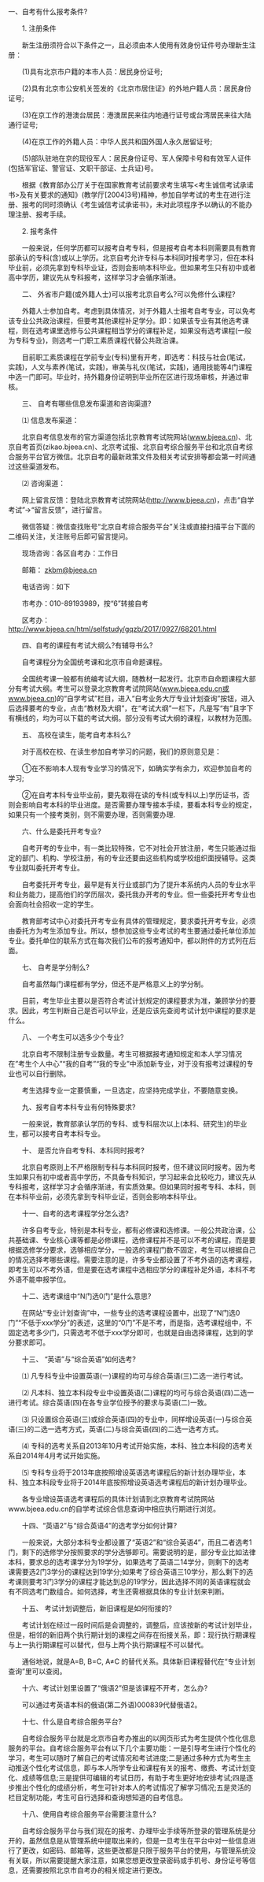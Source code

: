 
一、自考有什么报考条件?

　　1. 注册条件

　　新生注册须符合以下条件之一，且必须由本人使用有效身份证件号办理新生注册：

　　(1)具有北京市户籍的本市人员：居民身份证号;

　　(2)具有北京市公安机关签发的《北京市居住证》的外地户籍人员：居民身份证号;

　　(3)在京工作的港澳台居民：港澳居民来往内地通行证号或台湾居民来往大陆通行证号;

　　(4)在京工作的外籍人员：中华人民共和国外国人永久居留证号;

　　(5)部队驻地在京的现役军人：居民身份证号、军人保障卡号和有效军人证件(包括军官证、警官证、文职干部证、士兵证)号。

　　根据《教育部办公厅关于在国家教育考试前要求考生填写<考生诚信考试承诺书>及有关要求的通知》(教学厅[2004]3号)精神，参加自学考试的考生在进行注册、报考的同时须确认《考生诚信考试承诺书》，未对此项程序予以确认的不能办理注册、报考手续。

　　2. 报考条件

　　一般来说，任何学历都可以报考自考专科，但是报考自考本科则需要具有教育部承认的专科(含)或以上学历。北京自考允许专科与本科同时报考学习，但在本科毕业前，必须先拿到专科毕业证，否则会影响本科毕业。但如果考生只有初中或者高中学历，建议先从专科报考，这样学习才会循序渐进。

　　二、 外省市户籍(或外籍人士)可以报考北京自考么?可以免修什么课程?

　　外籍人士参加自考。考虑到具体情况，对于外籍人士报考自考专业，可以免考该专业公共政治课程，但要考其他课程补足学分。即：如果该专业有其他选考课程，则在选考课里选修与公共课程相当学分的课程补足，如果没有选考课程(一般为专科专业)，则选考一门职工素质课程代替公共政治课。

　　目前职工素质课程在学前专业(专科)里有开考，即选考：科技与社会(笔试，实践)，人文与素养(笔试，实践)，审美与礼仪(笔试，实践)，通用技能等4门课程中选一门即可。毕业时，持外籍身份证明到毕业所在区进行现场审核，并通过审核。

　　三、 自考有哪些信息发布渠道和咨询渠道?

　　⑴ 信息发布渠道：

　　北京自考信息发布的官方渠道包括北京教育考试院网站(www.bjeea.cn)、北京自考首页(zikao.bjeea.cn)、北京考试报、北京自考综合服务平台和北京自考综合服务平台官方微信。北京自考的最新政策文件及相关考试安排等都会第一时间通过这些渠道发布。

　　⑵ 咨询渠道：

　　网上留言反馈：登陆北京教育考试院网站(http://www.bjeea.cn)，点击“自学考试”→“留言反馈”，进行留言。

　　微信答疑：微信查找账号“北京自考综合服务平台”关注或直接扫描平台下面的二维码关注，关注账号后即可留言提问。

　　现场咨询：各区自考办：工作日

　　邮箱： zkbm@bjeea.cn

　　电话咨询：如下

　　市考办：010-89193989，按“6”转接自考

　　区考办：http://www.bjeea.cn/html/selfstudy/gqzb/2017/0927/68201.html

　　四、自考的课程有考试大纲么?有辅导书么?

　　自考课程分为全国统考课和北京市自命题课程。

　　全国统考课一般都有统编考试大纲，随教材一起发行。北京市自命题课程大部分有考试大纲。考生可以登录北京教育考试院网站(www.bjeea.edu.cn或www.bjeea.cn)的“自学考试”栏目，进入“自考业务大厅专业计划查询”按钮，进入后选择要考的专业，点击“教材及大纲”，在“考试大纲”一栏下，凡是写“有”且字下有横线的，均为可以下载的考试大纲。部分没有考试大纲的课程，以教材为范围。

　　五、 高校在读生，能考自考本科么?

　　对于高校在校、在读生参加自考学习的问题，我们的原则意见是：

　　①在不影响本人现有专业学习的情况下，如确实学有余力，欢迎参加自考的学习;

　　②在自考本科专业毕业前，要先取得在读的专科(或专科以上)学历证书，否则会影响自考本科的毕业进度。是否需要办理专接本手续，要看本科专业的规定，如果只有一个接考类别，则不需要办理，否则需要办理.

　　六、什么是委托开考专业?

　　自考开考的专业中，有一类比较特殊，它不对社会开放注册，考生只能通过指定的部门、机构、学校注册，有的专业还要由这些机构或学校组织面授辅导。这类专业就叫委托开考专业。

　　自考委托开考专业，最早是有关行业或部门为了提升本系统内人员的专业水平和业务能力，提高他们的学历层次，委托我办开考的专业。但一些委托开考专业也会面向社会招收一定的学生。

　　教育部考试中心对委托开考专业有具体的管理规定，要求委托开考专业，必须由委托方为考生添加专业。所以，想参加这些专业考试的考生要通过委托单位添加专业。委托单位的联系方式在每次我们公布的报考通知中，都以附件的方式列在后面。

　　七、 自考是学分制么?

　　自考虽然每门课程都有学分，但还不是严格意义上的学分制。

　　目前，考生毕业主要以是否符合考试计划规定的课程要求为准，兼顾学分的要求。因此，考生判断自己是否可以毕业，还是应该先查阅考试计划中课程的要求是什么。

　　八、 一个考生可以选多少个专业?

　　北京自考不限制注册专业数量。考生可根据报考通知规定和本人学习情况在”考生个人中心”“我的自考”“我的专业”中添加新专业，对于没有报考过课程的专业也可以自行删除。

　　考生选择专业一定要慎重，一旦选定，应坚持完成学业，不要随意变换。

　　九、报考自考本科专业有何特殊要求?

　　一般来说，教育部承认学历的专科、或专科层次以上(本科、研究生)的毕业生，都可以接考自考本科专业。

　　十、 是否允许自考专科、本科同时报考?

　　北京自考原则上不严格限制专科与本科同时报考，但不建议同时报考。因为考生如果只有初中或者高中学历，不具备专科知识，学习起来会比较吃力，建议先从专科报考，这样学习才会循序渐进，有实质效果。但如果同时报考专科、本科，则在本科毕业前，必须先拿到专科毕业证，否则会影响本科毕业。

　　十一、自考的选考课程学分怎么选?

　　许多自考专业，特别是本科专业，都有必修课和选修课。一般公共政治课，公共基础课、专业核心课等都是必修课程，选修课程并不是可以不考的课程，而是要根据选修学分要求，选够相应学分，一般选的课程门数不固定，考生可以根据自己的情况选择考哪些课程。需要注意的是，许多专业都设置了不考外语的选考课程，即考生可以不考外语，但是要在选考课程中选相应学分的课程补足外语，本科不考外语不能申报学位。

　　十二、选考课组中“N门选0门”是什么意思?

　　在网站“专业计划查询”中，一些专业的选考课程设置中，出现了“N门选0门”“不低于xxx学分”的表述，这里的“0门”不是不考，而是指，选考课程组中，不固定选考多少门，只需选考不低于xxx学分即可，也就是自由选择课程，达到的学分要求即可。

　　十三、 “英语”与“综合英语”如何选考?

　　⑴ 凡专科专业中设置英语(一)课程的均可与综合英语(三)二选一进行考试。

　　⑵ 凡本科、独立本科段专业中设置英语(二)课程的均可与综合英语(四)二选一进行考试。综合英语(四)在各专业学位授予的要求与英语(二)一致。

　　⑶ 只设置综合英语(三)或综合英语(四)的专业中，同样增设英语(一)与综合英语(三)的二选一选考方式，英语(二)与综合英语(四)的二选一选考方式。

　　⑷ 专科的选考关系自2013年10月考试开始实施，本科、独立本科段的选考关系自2014年4月考试开始实施。

　　⑸ 专科专业将于2013年底按照增设英语选考课程后的新计划办理毕业，本科、独立本科段专业将于2014年底按照增设英语选考课程后的新计划办理毕业。

　　各专业增设英语选考课程后的具体计划请到北京教育考试院网站www.bjeea.edu.cn的自学考试综合信息查询中相应执行期进行浏览。

　　十四、“英语2”与“综合英语4”的选考学分如何计算?

　　一般来说，大部分本科专业都设置了“英语2”和“综合英语4”，而且二者选考1门，剩下的选修学分按照要求的学分选够即可。需要说明的是，部分专业比如法律本科，要求总的选考课学分为19学分，如果选考了英语二14学分，则剩下的选考课需要选2门3学分的课程达到19学分;如果考了综合英语三10学分，那么剩下的选考课则要考3门3学分的课程才能达到总的19学分，因此选择不同的英语课程就会有不同选考门数组合。如何选择，考生还需根据具体的专业计划来判断。

　　十五、 考试计划调整后，新旧课程是如何衔接的?

　　考试计划在经过一段时间后是会调整的，调整后，应该按新的考试计划毕业，但是，相邻的新旧两个执行期计划的课程之间存在衔接关系，即：现行执行期课程与上一执行期课程可以替代，但与上两个执行期课程不可以替代。

　　通俗地说，就是A=B, B=C, A≠C 的替代关系。具体新旧课程替代在“专业计划查询”里可以查阅。

　　十六、考试计划里设置了“俄语2”但是该课程不开考，怎么办?

　　可以通过考英语本科的俄语(第二外语)000839代替俄语2。

　　十七、什么是自考综合服务平台?

　　自考综合服务平台就是北京市自考办推出的以网页形式为考生提供个性化信息服务的平台。自考综合服务平台有以下几个主要功能：一是引导考生进行个性化的学习，考生可以随时了解自己的考试情况和考试进度;二是通过多种方式为考生主动推送个性化考试信息，即与本人所学专业和课程有关的报考、缴费、考试计划变化、成绩等信息;三是提供可编辑的考试日历，有助于考生更好地安排考试;四是逐步推出个性化的成绩分析，考生可针对本人的考试情况了解学习情况;五是灵活的栏目定制功能，考生可自行选择和查询想知道的自考信息。

　　十八、使用自考综合服务平台需要注意什么?

　　自考综合服务平台与我们现在的报考、办理毕业手续等所登录的管理系统是分开的，虽然信息是从管理系统中提取出来的，但是一旦考生在平台中对一些信息进行了更改，如密码、邮箱等，这些更改都是只限于服务平台的使用，与管理系统没有关联，所以需要提醒大家注意，如果您想更改登录密码或手机号、身份证号等信息，还需要按照北京市自考办的相关规定进行更改。
